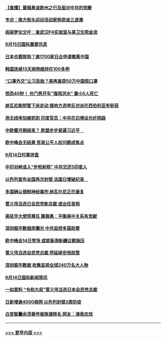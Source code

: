 #### [【直播】蓬佩奥谈欧州之行及面对中共的觉醒](../pages/prog202/a102941296.md?t=09152202) 
#### [专访：南方街头运动活动家杨崇谈三退潮](../pages/prog202/a102941231.md?t=09152202) 
#### [阎丽梦论文吁：查武汉P4实验室与美卫生院金流](../pages/prog202/a102941204.md?t=09152202) 
#### [9月15日国际重要讯息](../pages/prog202/a102941202.md?t=09152202) 
#### [日本也要脱钩？逾1700家日企申请撤离中国](../pages/prog202/a102941168.md?t=09152202) 
#### [韩国连续13天病例维持在100多例](../pages/prog202/a102941140.md?t=09152202) 
#### [“口罩外交”让习丢脸？美再查获50万中国假口罩](../pages/prog202/a102941115.md?t=09152202) 
#### [惊恐40秒！ 也门男开车“强闯洪水” 妻小5人死亡](../pages/prog202/a102941092.md?t=09152202) 
#### [纳瓦尼能短暂下床走动 俄地方选举反对派在西伯利亚有斩获](../pages/prog202/a102941032.md?t=09152202) 
#### [用无线电怕被抓到 印度官员：中共在边境设光纤网路](../pages/prog202/a102940968.md?t=09152202) 
#### [中欧蜜月期结束？ 欧盟步步紧逼习近平　](../pages/prog202/a102940939.md?t=09152202) 
#### [欧中峰会无结果 贸易公平人权问题成焦点](../pages/prog202/a102940803.md?t=09152202) 
#### [9月14日时事拼盘](../pages/prog202/a102940814.md?t=09152202) 
#### [中印对峙进入“步枪射程” 中共交还5印度人](../pages/prog202/a102940816.md?t=09152202) 
#### [以色列宣布全国再次封锁 法国日增破纪录　](../pages/prog202/a102940561.md?t=09152202) 
#### [多国确认俄制神经毒剂 纳瓦尔尼正在康复](../pages/prog202/a102940716.md?t=09152202) 
#### [菅义伟当选日自民党新总裁 或出任首相](../pages/prog202/a102940647.md?t=09152202) 
#### [美驻华大使将离任 蓬佩奥：平衡美中关系有贡献](../pages/prog202/a102940587.md?t=09152202) 
#### [深圳振华数据库曝光 中共监控多国政要](../pages/prog202/a102940492.md?t=09152202) 
#### [欧中峰会14日登场 或就香港新疆议题施压](../pages/prog202/a102940553.md?t=09152202) 
#### [菅义伟当选自民党总裁 将延续安倍政策](../pages/prog202/a102940521.md?t=09152202) 
#### [深圳振华数据 收集监视全球240万名大人物](../pages/prog202/a102940395.md?t=09152202) 
#### [9月14日国际新闻简讯](../pages/prog202/a102940261.md?t=09152202) 
#### [一如意料 “令和大叔”菅义伟当选日本自民党总裁](../pages/prog202/a102940192.md?t=09152202) 
#### [日新增逾4000病例 以色列封锁3周防疫](../pages/prog202/a102940126.md?t=09152202) 
#### [白宫智囊余茂春传被族谱除名 网友：演表忠戏](../pages/prog202/a102940151.md?t=09152202) 

----
#### [ >>> 更早内容 <<< ](../indexes/prog202-earlier.md)
